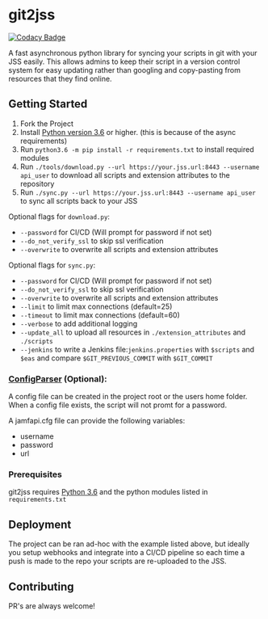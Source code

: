 # git2jss
[![Codacy Badge](https://app.codacy.com/project/badge/Grade/c49c0bd6a88d4f1e8c6808455171178e)](https://app.codacy.com/gh/rustymyers/git2jss/dashboard?utm_source=gh&utm_medium=referral&utm_content=&utm_campaign=Badge_grade)

A fast asynchronous python library for syncing your scripts in git with your JSS easily. This allows admins to keep their script in a version control system for easy updating rather than googling and copy-pasting from resources that they find online.

## Getting Started
1.  Fork the Project
2.  Install [Python version 3.6](https://www.python.org/downloads/) or higher. (this is because of the async requirements)
3.  Run `python3.6 -m pip install -r requirements.txt` to install required modules
4.  Run `./tools/download.py --url https://your.jss.url:8443 --username api_user` to download all scripts and extension attributes to the repository
5.  Run `./sync.py --url https://your.jss.url:8443 --username api_user` to sync all scripts back to your JSS

Optional flags for `download.py`:

-   `--password` for CI/CD (Will prompt for password if not set)
-   `--do_not_verify_ssl` to skip ssl verification
-   `--overwrite` to overwrite all scripts and extension attributes

Optional flags for `sync.py`:

-   `--password` for CI/CD (Will prompt for password if not set)
-   `--do_not_verify_ssl` to skip ssl verification
-   `--overwrite` to overwrite all scripts and extension attributes
-   `--limit` to limit max connections (default=25)
-   `--timeout` to limit max connections (default=60)
-   `--verbose` to add additional logging
-   `--update_all` to upload all resources in `./extension_attributes` and `./scripts`
-   `--jenkins` to write a Jenkins file:`jenkins.properties` with `$scripts` and `$eas` and compare `$GIT_PREVIOUS_COMMIT` with `$GIT_COMMIT`

### [ConfigParser](https://docs.python.org/3/library/configparser.html) (Optional):

A config file can be created in the project root or the users home folder. When a config file exists, the script will not promt for a password.

 A jamfapi.cfg file can provide the following variables:

-   username
-   password
-   url

### Prerequisites
git2jss requires [Python 3.6](https://www.python.org/downloads/) and the python modules listed in `requirements.txt`

## Deployment
The project can be ran ad-hoc with the example listed above, but ideally you setup webhooks and integrate into a CI/CD pipeline so each time a push is made to the repo your scripts are re-uploaded to the JSS.

## Contributing
PR's are always welcome!
